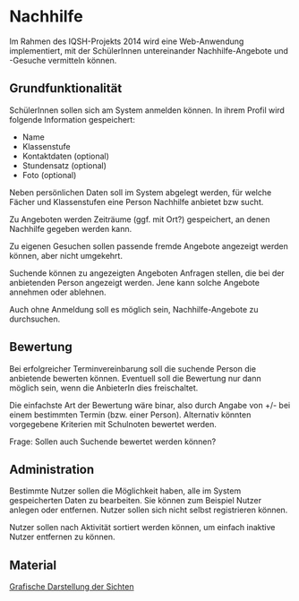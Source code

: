 Nachhilfe
=========

Im Rahmen des IQSH-Projekts 2014 wird eine Web-Anwendung
implementiert, mit der SchülerInnen untereinander Nachhilfe-Angebote
und -Gesuche vermitteln können.

## Grundfunktionalität

SchülerInnen sollen sich am System anmelden können. In ihrem Profil
wird folgende Information gespeichert:

  * Name
  * Klassenstufe
  * Kontaktdaten (optional)
  * Stundensatz (optional)
  * Foto (optional)

Neben persönlichen Daten soll im System abgelegt werden, für welche
Fächer und Klassenstufen eine Person Nachhilfe anbietet bzw sucht.

Zu Angeboten werden Zeiträume (ggf. mit Ort?) gespeichert, an denen
Nachhilfe gegeben werden kann.

Zu eigenen Gesuchen sollen passende fremde Angebote angezeigt werden
können, aber nicht umgekehrt.

Suchende können zu angezeigten Angeboten Anfragen stellen, die bei der
anbietenden Person angezeigt werden. Jene kann solche Angebote
annehmen oder ablehnen.

Auch ohne Anmeldung soll es möglich sein, Nachhilfe-Angebote zu
durchsuchen.

## Bewertung

Bei erfolgreicher Terminvereinbarung soll die suchende Person die
anbietende bewerten können. Eventuell soll die Bewertung nur dann
möglich sein, wenn die AnbieterIn dies freischaltet.

Die einfachste Art der Bewertung wäre binar, also durch Angabe von +/-
bei einem bestimmten Termin (bzw. einer Person). Alternativ könnten
vorgegebene Kriterien mit Schulnoten bewertet werden.

Frage: Sollen auch Suchende bewertet werden können?

## Administration

Bestimmte Nutzer sollen die Möglichkeit haben, alle im System
gespeicherten Daten zu bearbeiten. Sie können zum Beispiel Nutzer
anlegen oder entfernen. Nutzer sollen sich nicht selbst registrieren
können.

Nutzer sollen nach Aktivität sortiert werden können, um einfach
inaktive Nutzer entfernen zu können.

## Material

[Grafische Darstellung der Sichten](views.jpg?raw)

